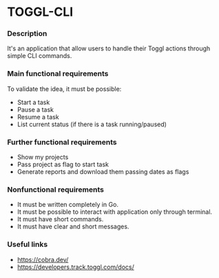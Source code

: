 # TOGGL-CLI

### Description

It's an application that allow users to handle their Toggl actions through simple CLI commands.

### Main functional requirements

To validate the idea, it must be possible:

- Start a task
- Pause a task
- Resume a task
- List current status (if there is a task running/paused)

### Further functional requirements

- Show my projects
- Pass project as flag to start task
- Generate reports and download them passing dates as flags

### Nonfunctional requirements

- It must be written completely in Go.
- It must be possible to interact with application only through terminal.
- It must have short commands.
- It must have clear and short messages.

### Useful links

- https://cobra.dev/
- https://developers.track.toggl.com/docs/
